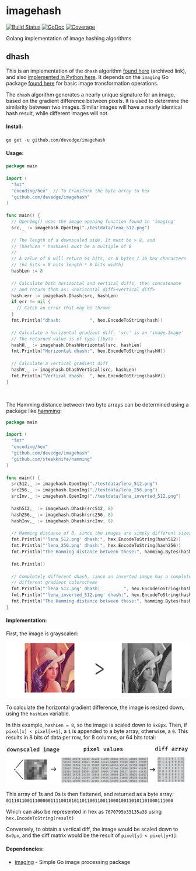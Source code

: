 # imagehash
[![Build Status](https://travis-ci.org/devedge/imagehash.svg?branch=master)](https://travis-ci.org/devedge/imagehash)
[![GoDoc](https://godoc.org/github.com/devedge/imagehash?status.svg)](https://godoc.org/github.com/devedge/imagehash)
[![Coverage](https://img.shields.io/badge/coverage-98.3-brightgreen.svg)](https://gocover.io/github.com/devedge/imagehash)

Golang implementation of image hashing algorithms


## dhash
This is an implementation of the `dhash` algorithm [found here](http://archive.is/NFLVW) (archived link), and also [implemented in Python  here](https://github.com/JohannesBuchner/imagehash).
It depends on the `imaging` Go package [found here](https://github.com/disintegration/imaging) for basic image transformation operations.


The `dhash` algorithm generates a nearly unique signature for an image, based on the gradient difference between pixels.
It is used to determine the similarity between two images. Similar images will have a nearly identical hash result, while different images will not.

#### Install:

`go get -u github.com/devedge/imagehash`

#### Usage:

```go
package main

import (
  "fmt"
  "encoding/hex"  // To transform the byte array to hex
  "github.com/devedge/imagehash"
)

func main() {
  // OpenImg() uses the image opening function found in 'imaging'
  src,_ := imagehash.OpenImg("./testdata/lena_512.png")

  // The length of a downscaled side. It must be > 8, and
  // (hashLen * hashLen) must be a multiple of 8
  //
  // A value of 8 will return 64 bits, or 8 bytes / 16 hex characters
  // (64 bits = 8 bits length * 8 bits width)
  hashLen := 8

  // Calculate both horizontal and vertical diffs, then concatenate
  // and return them as: <horizontal diff><vertical diff>
  hash,err := imagehash.Dhash(src, hashLen)
  if err != nil {
    // Catch an error that may be thrown
  }
  fmt.Println("dhash:           ", hex.EncodeToString(hash))

  // Calculate a horizontal gradient diff. 'src' is an 'image.Image'
  // The returned value is of type []byte
  hashH,_ := imagehash.DhashHorizontal(src, hashLen)
  fmt.Println("Horizontal dhash:", hex.EncodeToString(hashH))

  // Calculate a vertical gradient diff
  hashV,_ := imagehash.DhashVertical(src, hashLen)
  fmt.Println("Vertical dhash:  ", hex.EncodeToString(hashV))
}
```
<br>

The Hamming distance between two byte arrays can be determined using a package like [hamming](https://github.com/steakknife/hamming):

```go
package main

import (
  "fmt"
  "encoding/hex"
  "github.com/devedge/imagehash"
  "github.com/steakknife/hamming"
)

func main() {
  src512,_ := imagehash.OpenImg("./testdata/lena_512.png")
  src256,_ := imagehash.OpenImg("./testdata/lena_256.png")
  srcInv,_ := imagehash.OpenImg("./testdata/lena_inverted_512.png")

  hash512,_ := imagehash.Dhash(src512, 8)
  hash256,_ := imagehash.Dhash(src256, 8)
  hashInv,_ := imagehash.Dhash(srcInv, 8)

  // Hamming distance of 0, since the images are simply different sizes
  fmt.Println("'lena_512.png' dhash:", hex.EncodeToString(hash512))
  fmt.Println("'lena_256.png' dhash:", hex.EncodeToString(hash256))
  fmt.Println("The Hamming distance between these:", hamming.Bytes(hash512, hash256))

  fmt.Println()

  // Completely different dhash, since an inverted image has a completely
  // different gradient colorscheme
  fmt.Println("'lena_512.png' dhash:         ", hex.EncodeToString(hash512))
  fmt.Println("'lena_inverted_512.png' dhash:", hex.EncodeToString(hashInv))
  fmt.Println("The Hamming distance between these:", hamming.Bytes(hash512, hashInv))
}
```

#### Implementation:

First, the image is grayscaled:
<br>

![grayscale](doc/grayscale.png)

To calculate the horizontal gradient difference, the image is resized down, using the `hashLen` variable.

In this example, `hashLen = 8`, so the image is scaled down to `9x8px`. Then, if `pixel[x] < pixel[x+1]`, a `1` is appended to a byte array; otherwise, a `0`. This results in 8 bits of data per row, for 8 columns, or 64 bits total:
<br>

![dhashprocess](doc/process.png)

This array of 1s and 0s is then flattened, and returned as a byte array: <br>
`0111011001110000011110010101101100110011000100110101101000111000`

Which can also be represented in hex as `7670795b33135a38` using `hex.EncodeToString(result)`
<br>

Conversely, to obtain a vertical diff, the image would be scaled down to `8x9px`, and the diff matrix would be the result of `pixel[y] < pixel[y+1]`.

#### Dependencies:
* [imaging](https://github.com/disintegration/imaging) - Simple Go image processing package
